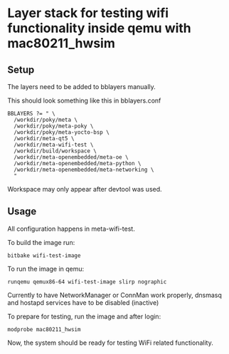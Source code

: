 # Layer stack for testing wifi functionality inside qemu with mac80211\_hwsim


## Setup

The layers need to be added to bblayers manually.

This should look something like this in bblayers.conf

```
BBLAYERS ?= " \
  /workdir/poky/meta \
  /workdir/poky/meta-poky \
  /workdir/poky/meta-yocto-bsp \
  /workdir/meta-qt5 \
  /workdir/meta-wifi-test \
  /workdir/build/workspace \
  /workdir/meta-openembedded/meta-oe \
  /workdir/meta-openembedded/meta-python \
  /workdir/meta-openembedded/meta-networking \
  "
```

Workspace may only appear after devtool was used.

## Usage

All configuration happens in meta-wifi-test. 

To build the image run:

    bitbake wifi-test-image

To run the image in qemu:

    runqemu qemux86-64 wifi-test-image slirp nographic


Currently to have NetworkManager or ConnMan work properly,
dnsmasq and hostapd services have to be disabled (inactive)

To prepare for testing, run the image and after login:

    modprobe mac80211_hwsim

Now, the system should be ready for testing WiFi related functionality.
